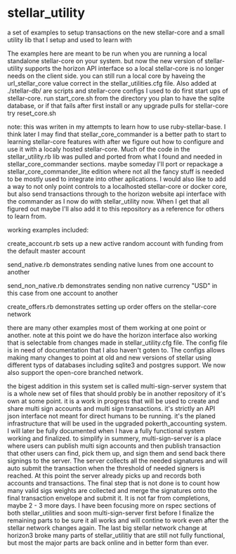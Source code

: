 # stellar_utility
a set of examples to setup transactions on the new stellar-core and a small utility lib that I setup and used to learn with 

The examples here are meant to be run when you are running a local standalone stellar-core on your system.
but now the new version of stellar-utility supports the horizon API interface so a local stellar-core is no longer needs on the client side.
you can still run a local core by haveing the url_stellar_core value correct in the stellar_utilities.cfg file.  Also added at
 ./stellar-db/ are scripts and stellar-core configs I used to do first start ups of stellar-core. run start_core.sh from the directory you plan to have the sqlite database,  or if that fails after first install or any upgrade pulls for stellar-core try reset_core.sh

note: this was writen in my attempts to learn how to use ruby-stellar-base.  I think later I may find
that stellar_core_commander is a better path to start to learning stellar-core features with after we figure out how to configure and use it with a localy hosted stellar-core.  Much of the code in the stellar_utility.rb lib was pulled and ported from what I found and needed in stellar_core_commander sections.  maybe someday I'll port or repackage a stellar_core_commander_lite edition where not all the fancy stuff is needed to be mostly used to integrate into other aplications.  I would also like to add a way to not only point controls to a localhosted stellar-core or docker core, but also send transactions through to the horizon website api interface with the commander as I now do with stellar_utility now.  When I get that all figured out maybe I'll also add it to this repository as a reference for others to learn from.

working examples included:

create_account.rb
 sets up a new active random account with funding from the default master account
 
send_native.rb
  demonstrates sending native lunes from one account to another
  
send_non_native.rb
  demonstrates sending non native currency "USD" in this case from one account to another
  
create_offers.rb
  demonstrates setting up order offers on the stellar-core network
  
there are many other examples most of them working at one point or another.
note at this point we do have the horizon interface also working that is selectable from changes made in stellar_utility.cfg file.
The config file is in need of documentation that I also haven't goten to.  The configs allows making many changes to point at old and new versions of
stellar using different typs of databases including sqlite3 and postgres support. We now also support the open-core branched network.

the bigest addition in this system set is called multi-sign-server system that is a whole new set of files that should probly be in another repository of it's own at some point.
it is a work in progress that will be used to create and share multi sign accounts and multi sign transactions.  it's strictly an API json interface not meant for 
direct humans to be running. it's the planed infrastructure that will be used in the upgraded pokerth_accounting system.
I will later be fully documented when I have a fully functional system working and finalized.
to simplify in summery, multi-sign-server is a place where users can publish multi sign accounts and then publish transaction that other users can find, pick them up, and sign them and send back there signings to the server.
The server collects all the needed signatures and will auto submit the transaction when the threshold of needed signers is reached.
At this point the server already picks up and records both accounts and transactions.  The final step that is not done is to count how many valid sigs weights are
collected and merge the signatures onto the final transaction envelope and submit it.  It is not far from completions, maybe 2 - 3 more days.
I have been focusing more on rspec sections of both stellar_utilities and soon multi-sign-server first before I finalize the remaining parts
to be sure it all works and will contine to work even after the stellar network changes again.  The last big stellar network change at horizon3 broke many parts
of stellar_utilitiy that are still not fully functional, but most the major parts are back online and in better form than ever.
